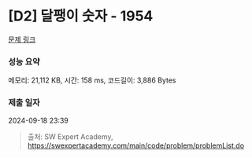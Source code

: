 # [D2] 달팽이 숫자 - 1954 

[문제 링크](https://swexpertacademy.com/main/code/problem/problemDetail.do?contestProbId=AV5PobmqAPoDFAUq) 

### 성능 요약

메모리: 21,112 KB, 시간: 158 ms, 코드길이: 3,886 Bytes

### 제출 일자

2024-09-18 23:39



> 출처: SW Expert Academy, https://swexpertacademy.com/main/code/problem/problemList.do